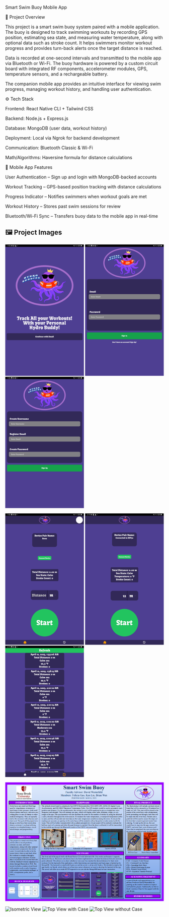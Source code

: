 Smart Swim Buoy Mobile App

📖 Project Overview

This project is a smart swim buoy system paired with a mobile application. The buoy is designed to track swimming workouts by recording GPS position, estimating sea state, and measuring water temperature, along with optional data such as stroke count. It helps swimmers monitor workout progress and provides turn-back alerts once the target distance is reached.

Data is recorded at one-second intervals and transmitted to the mobile app via Bluetooth or Wi-Fi. The buoy hardware is powered by a custom circuit board with integrated RF components, accelerometer modules, GPS, temperature sensors, and a rechargeable battery.

The companion mobile app provides an intuitive interface for viewing swim progress, managing workout history, and handling user authentication.

⚙️ Tech Stack

Frontend: React Native CLI + Tailwind CSS

Backend: Node.js + Express.js

Database: MongoDB (user data, workout history)

Deployment: Local via Ngrok for backend development

Communication: Bluetooth Classic & Wi-Fi

Math/Algorithms: Haversine formula for distance calculations

📱 Mobile App Features

User Authentication – Sign up and login with MongoDB-backed accounts

Workout Tracking – GPS-based position tracking with distance calculations

Progress Indicator – Notifies swimmers when workout goals are met

Workout History – Stores past swim sessions for review

Bluetooth/Wi-Fi Sync – Transfers buoy data to the mobile app in real-time

## 🖼️ Project Images

<p float="left">
  <img src="images/LandingPage.jpg" alt="Landing Page" width="250"/>
  <img src="images/LoginPage.jpg" alt="Login Page" width="250"/>
  <img src="images/SignupPage.jpg" alt="Signup Page" width="250"/>
</p>

<p float="left">
  <img src="images/HomePage.jpg" alt="Home Page" width="250"/>
  <img src="images/HomePageAfterConnect.jpg" alt="Home Page After Connect" width="250"/>
  <img src="images/HistoryPage.jpg" alt="History Page" width="250"/>
</p>

<p float="left">
  <img src="images/Poster.png" alt="Poster" width="900"/>
</p>

<p float="left">
  <img src="images/Isometric_View.jpg" alt="Isometric View" width="300"/>
  <img src="images/Top_View_wCase.jpg" alt="Top View with Case" width="300"/>
  <img src="images/Top_View_woCase.jpg" alt="Top View without Case" width="300"/>
</p>


